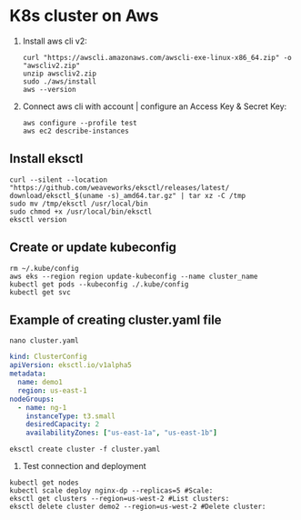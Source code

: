 # K8s cluster on Aws

1. Install aws cli v2:

    ```console
    curl "https://awscli.amazonaws.com/awscli-exe-linux-x86_64.zip" -o "awscliv2.zip"
    unzip awscliv2.zip
    sudo ./aws/install
    aws --version
    ```

2. Connect aws cli with account | configure an Access Key & Secret Key:

    ```console
    aws configure --profile test
    aws ec2 describe-instances
    ```

## Install eksctl

```console
curl --silent --location "https://github.com/weaveworks/eksctl/releases/latest/   download/eksctl_$(uname -s)_amd64.tar.gz" | tar xz -C /tmp
sudo mv /tmp/eksctl /usr/local/bin
sudo chmod +x /usr/local/bin/eksctl
eksctl version
```

## Create or update kubeconfig

```console
rm ~/.kube/config
aws eks --region region update-kubeconfig --name cluster_name
kubectl get pods --kubeconfig ./.kube/config
kubectl get svc
```

## Example of creating cluster.yaml file

```console
nano cluster.yaml
```

```yaml
kind: ClusterConfig
apiVersion: eksctl.io/v1alpha5
metadata:
  name: demo1
  region: us-east-1
nodeGroups:
  - name: ng-1
    instanceType: t3.small
    desiredCapacity: 2
    availabilityZones: ["us-east-1a", "us-east-1b"]
```

```console
eksctl create cluster -f cluster.yaml
```

1. Test connection and deployment

  ```console
  kubectl get nodes
  kubectl scale deploy nginx-dp --replicas=5 #Scale:
  eksctl get clusters --region=us-west-2 #List clusters:
  eksctl delete cluster demo2 --region=us-west-2 #Delete cluster:
  ```
